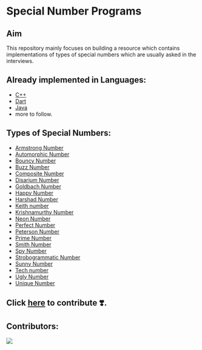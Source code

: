 # Special Number Programs

## Aim

This repository mainly focuses on building a resource which contains implementations of types of special numbers which
are usually asked in the interviews.

## Already implemented in Languages:

- [C++](https://github.com/aryan-upa/SpecialNumberPrograms/tree/master/src/C%2B%2B)
- [Dart](https://github.com/aryan-upa/SpecialNumberPrograms/tree/master/src/dart)
- [Java](https://github.com/aryan-upa/SpecialNumberPrograms/tree/master/src/java)
- more to follow.

## Types of Special Numbers:

- [Armstrong Number](https://www.scaler.com/topics/armstrong-number-in-c/)
- [Automorphic Number](https://www.britannica.com/topic/automorphic-number)
- [Bouncy Number](https://www.educative.io/answers/what-are-bouncy-numbers)
- [Buzz Number](https://www.javatpoint.com/buzz-number-java)
- [Composite Number](https://www.cuemath.com/numbers/composite-numbers/)
- [Disarium Number](https://iq.opengenus.org/disarium-number/)
- [Goldbach Number](https://mathworld.wolfram.com/GoldbachNumber.html)
- [Happy Number](https://en.wikipedia.org/wiki/Happy_number)
- [Harshad Number](https://en.wikipedia.org/wiki/Harshad_number)
- [Keith number](https://www.geeksforgeeks.org/keith-number/)
- [Krishnamurthy Number](https://www.geeksforgeeks.org/check-if-a-number-is-a-krishnamurthy-number-or-not--)
- [Neon Number](https://www.geeksforgeeks.org/neon-number/)
- [Perfect Number](https://en.wikipedia.org/wiki/Perfect_number)
- [Peterson Number](https://www.javatpoint.com/peterson-number-in-java)
- [Prime Number](https://en.wikipedia.org/wiki/Prime_number)
- [Smith Number](http://web.cs.ucla.edu/~klinger/nmath/smith.html)
- [Spy Number](https://www.javatpoint.com/spy-number-in-java)
- [Strobogrammatic Number](https://en.wikipedia.org/wiki/Strobogrammatic_number)
- [Sunny Number](https://www.geeksforgeeks.org/sunny-number/)
- [Tech number](https://www.javatpoint.com/tech-number-in-java)
- [Ugly Number](https://www.tutorialspoint.com/Ugly-Numbers)
- [Unique Number](https://www.javatpoint.com/unique-number-in-java-program)

## Click [here](https://github.com/aryan-upa/SpecialNumberPrograms/blob/master/CONTRIBUTING.md) to contribute ❣️.

## Contributors:

<a href="https://github.com/aryan-upa/SpecialNumberPrograms/graphs/contributors" target="blank"> <img src="https://contrib.rocks/image?repo=aryan-upa/SpecialNumberPrograms&max=500" /></a>
